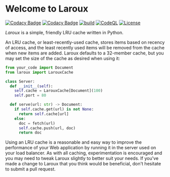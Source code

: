 # Welcome to Laroux

[![Codacy Badge](https://app.codacy.com/project/badge/Grade/b99d68b5653145749a44bc171bf08dd1)](https://www.codacy.com/gh/waellison/laroux/dashboard?utm_source=github.com&amp;utm_medium=referral&amp;utm_content=waellison/laroux&amp;utm_campaign=Badge_Grade)
[![Codacy Badge](https://app.codacy.com/project/badge/Coverage/b99d68b5653145749a44bc171bf08dd1)](https://www.codacy.com/gh/waellison/laroux/dashboard?utm_source=github.com&utm_medium=referral&utm_content=waellison/laroux&utm_campaign=Badge_Coverage)
[![build](https://github.com/waellison/laroux/actions/workflows/pytest.yml/badge.svg)](https://github.com/waellison/laroux/actions/workflows/pytest.yml)
[![CodeQL](https://github.com/waellison/laroux/actions/workflows/codeql-analysis.yml/badge.svg)](https://github.com/waellison/laroux/actions/workflows/codeql-analysis.yml)
[![License](https://img.shields.io/github/license/waellison/laroux)](#)

_Laroux_ is a simple, friendly LRU cache written in Python.

An LRU cache, or least-recently-used cache, stores items based on recency of access, and the least recently used items will be removed from the cache when new items are added.  Laroux defaults to a 32-member cache, but you may set the size of the cache as desired when using it:

```python
from your_code import Document
from laroux import LarouxCache

class Server:
  def __init__(self):
    self.cache = LarouxCache[Document](100)
    self.port = 80

  def serve(url: str) -> Document:
    if self.cache.get(url) is not None:
      return self.cache[url]
    else:
      doc = fetch(url)
      self.cache.push(url, doc)
      return doc
```

Using an LRU cache is a reasonable and easy way to improve the performance of your Web application by running it in the server used on your load balancer.  As with all caching, experimentation is encouraged and you may need to tweak Laroux slightly to better suit your needs.  If you've made a change to Laroux that you think would be beneficial, don't hesitate to submit a pull request.
